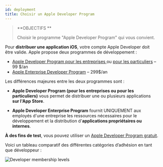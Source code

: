 ```yaml
---
id: deployment
title: Choisir un Apple Developer Program
---
```


> **OBJECTIFS **
> 
> Choisir le programme "Apple Developer Program" qui vous convient.


Pour **distribuer une application iOS**, votre compte Apple Developer doit être valide. Apple propose deux programmes de développement :

* [Apple Developer Program pour les entreprises ](register-apple-developer-program-organization.html) ou [pour les particuliers](register-apple-developer-program-individual.html) – 99 $/an
* [Apple Enterprise Developer Program](register-apple-developer-enterprise-program.html) – 299$/an

Les différences majeures entre les deux programmes sont :

* **Apple Developer Program (pour les entreprises ou pour les particuliers)** vous permet de distribuer une ou plusieurs applications **sur l'App Store**.

* **Apple Developer Enterprise Program** fournit UNIQUEMENT aux employés d'une entreprise les ressources nécessaires pour le développement et la distribution d'**applications propriétaires ou internes**.

**À des fins de test**, vous pouvez utiliser un [Apple Developer Program gratuit](free-developer-account.html).

Voici un tableau comparatif des différentes catégories d’adhésion en tant que développeur :

![Developer membership levels](assets/en/test-build/FreeTestingAppleDeveloperAccount.png)